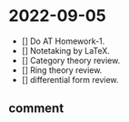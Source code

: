 # 2022-09-05
- [] Do AT Homework-1.
- [] Notetaking by LaTeX.
- [] Category theory review.
- [] Ring theory review.
- [] differential form review.

## comment
